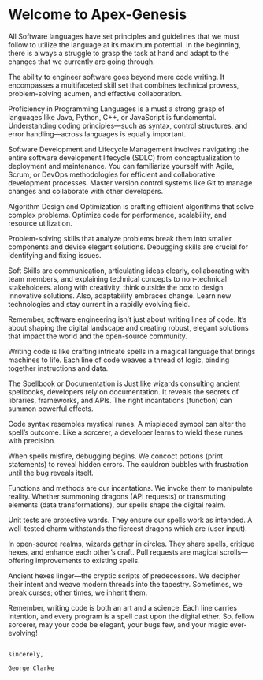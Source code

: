 # Welcome to Apex-Genesis

All Software languages have set principles and guidelines that we must follow to utilize the language at its maximum potential.
In the beginning, there is always a struggle to grasp the task at hand and adapt to the changes that we currently are going through.

The ability to engineer software goes beyond mere code writing. It encompasses a multifaceted skill set that combines technical 
prowess, problem-solving acumen, and effective collaboration.

Proficiency in Programming Languages is a must a strong grasp of languages like Java, Python, C++, or JavaScript is fundamental. 
Understanding coding principles—such as syntax, control structures, and error handling—across languages is equally important.

Software Development and Lifecycle Management involves navigating the entire software development lifecycle (SDLC) from 
conceptualization to deployment and maintenance. You can familiarize yourself with Agile, Scrum, or DevOps methodologies for 
efficient and collaborative development processes. Master version control systems like Git to manage changes and collaborate 
with other developers.

Algorithm Design and Optimization is crafting efficient algorithms that solve complex problems.
Optimize code for performance, scalability, and resource utilization.

Problem-solving skills that analyze problems break them into smaller components and devise elegant solutions.
Debugging skills are crucial for identifying and fixing issues.

Soft Skills are communication, articulating ideas clearly, collaborating with team members, and explaining technical concepts to 
non-technical stakeholders. along with creativity, think outside the box to design innovative solutions. Also, adaptability embraces
change. Learn new technologies and stay current in a rapidly evolving field.

Remember, software engineering isn’t just about writing lines of code. It’s about shaping the digital landscape and creating robust, 
elegant solutions that impact the world and the open-source community.

Writing code is like crafting intricate spells in a magical language that brings machines to life. Each line of code weaves a thread of 
logic, binding together instructions and data.

The Spellbook or Documentation is Just like wizards consulting ancient spellbooks, developers rely on documentation. It reveals the secrets 
of libraries, frameworks, and APIs. The right incantations (function) can summon powerful effects.

Code syntax resembles mystical runes. A misplaced symbol can alter the spell’s outcome. Like a sorcerer, a developer learns to wield 
these runes with precision.

When spells misfire, debugging begins. We concoct potions (print statements) to reveal hidden errors. The cauldron bubbles with
frustration until the bug reveals itself.

Functions and methods are our incantations. We invoke them to manipulate reality. Whether summoning dragons (API requests) or
transmuting elements (data transformations), our spells shape the digital realm.

Unit tests are protective wards. They ensure our spells work as intended. A well-tested charm withstands the fiercest dragons 
which are (user input).

In open-source realms, wizards gather in circles. They share spells, critique hexes, and enhance each other’s craft. Pull 
requests are magical scrolls—offering improvements to existing spells.

Ancient hexes linger—the cryptic scripts of predecessors. We decipher their intent and weave modern threads into the tapestry.
Sometimes, we break curses; other times, we inherit them.

Remember, writing code is both an art and a science. Each line carries intention, and every program is a spell cast upon the digital 
ether. So, fellow sorcerer, may your code be elegant, your bugs few, and your magic ever-evolving! 



                                                                                      sincerely,
                                                                                          George Clarke
